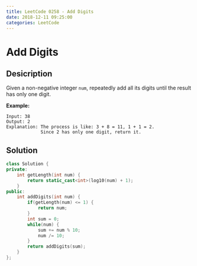 ```yaml
---
title: LeetCode 0258 - Add Digits
date: 2018-12-11 09:25:00
categories: LeetCode
---
```

# Add Digits

<!--more-->

## Desicription

Given a non-negative integer `num`, repeatedly add all its digits until the result has only one digit.

**Example:**

```
Input: 38
Output: 2 
Explanation: The process is like: 3 + 8 = 11, 1 + 1 = 2. 
             Since 2 has only one digit, return it.
```

## Solution

```cpp
class Solution {
private:
    int getLength(int num) {
        return static_cast<int>(log10(num) + 1);
    }
public:
    int addDigits(int num) {
        if(getLength(num) <= 1) {
            return num;
        }
        int sum = 0;
        while(num) {
            sum += num % 10;
            num /= 10;
        }
        return addDigits(sum);
    }
};
```